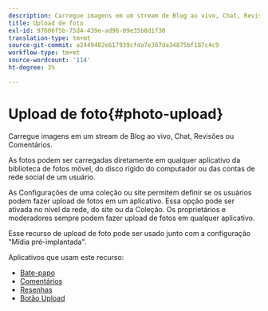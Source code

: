 ```yaml
---
description: Carregue imagens em um stream de Blog ao vivo, Chat, Revisões ou Comentários.
title: Upload de foto
exl-id: 97606f5b-75d4-439e-ad96-09e35b8d1f30
translation-type: tm+mt
source-git-commit: a2449482e617939cfda7e367da34875bf187c4c9
workflow-type: tm+mt
source-wordcount: '114'
ht-degree: 3%

---
```


# Upload de foto{#photo-upload}

Carregue imagens em um stream de Blog ao vivo, Chat, Revisões ou Comentários.

As fotos podem ser carregadas diretamente em qualquer aplicativo da biblioteca de fotos móvel, do disco rígido do computador ou das contas de rede social de um usuário.

As Configurações de uma coleção ou site permitem definir se os usuários podem fazer upload de fotos em um aplicativo. Essa opção pode ser ativada no nível da rede, do site ou da Coleção. Os proprietários e moderadores sempre podem fazer upload de fotos em qualquer aplicativo.

Esse recurso de upload de foto pode ser usado junto com a configuração &quot;Mídia pré-implantada&quot;.

Aplicativos que usam este recurso:

* [Bate-papo](/help/using/c-about-apps/c-chat-app/c-chat-app.md#c_chat_app)
* [Comentários](/help/using/c-about-apps/c-comments/c-comments.md)
* [Resenhas](/help/using/c-about-apps/c-reviews-app/c-reviews-app.md#c_reviews_app)
* [Botão Upload](/help/using/c-about-apps/c-upload-button-app/c-upload-button-app.md#c_upload_button_app)
